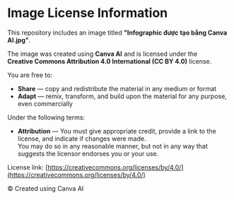 # Image License Information

This repository includes an image titled **"Infographic được tạo bằng Canva AI.jpg"**.

The image was created using **Canva AI** and is licensed under the  
**Creative Commons Attribution 4.0 International (CC BY 4.0)** license.

You are free to:
- **Share** — copy and redistribute the material in any medium or format  
- **Adapt** — remix, transform, and build upon the material for any purpose, even commercially  

Under the following terms:
- **Attribution** — You must give appropriate credit, provide a link to the license, and indicate if changes were made.  
  You may do so in any reasonable manner, but not in any way that suggests the licensor endorses you or your use.

License link: [https://creativecommons.org/licenses/by/4.0/](https://creativecommons.org/licenses/by/4.0/)

© Created using Canva AI
